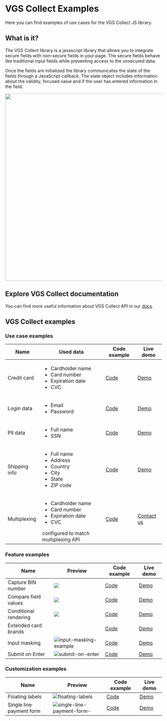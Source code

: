 

# VGS Collect Examples

Here you can find examples of use cases for the VGS Collect JS library.

## What is it?

The VGS Collect library is a javascript library that allows you to integrate secure fields with non-secure fields in your page. The secure fields behave like traditional input fields while preventing access to the unsecured data.

Once the fields are initialized the library communicates the state of the fields through a JavaScript callback. The state object includes information about the validity, focused value and if the user has entered information in the field.

<img width="600px" src="https://www.verygoodsecurity.com/docs/vgs_theme/static/img/vgs-collect-diagram.png"/>

## Explore VGS Collect documentation

You can find more useful information about VGS Collect API in our [docs](https://www.verygoodsecurity.com/docs/vgs-collect/what-is-it).

## VGS Collect examples

### Use case examples
| Name | Used data | Code example | Live demo |
|--|--|--|--|
|Credit card|<ul><li>Cardholder name</li><li>Card number</li><li>Expiration date</li><li>CVC</li></ul>| [Code](examples/usecases/credit-card-example) | [Demo](https://vgs-samples.github.io/vgs-collect-examples/#credit-card-example) |
|Login data| <ul><li>Email</li><li>Password</li></ul>| [Code](examples/usecases/login-data-example) | [Demo](https://vgs-samples.github.io/vgs-collect-examples/#login-data-example) |
|PII data| <ul><li>Full name</li><li>SSN</li></ul> | [Code](examples/usecases/pii-example) | [Demo](https://vgs-samples.github.io/vgs-collect-examples/#pii-example) |
|Shipping info| <ul><li>Full name</li><li>Address</li><li>Country</li><li>City</li><li>State</li><li>ZIP code</li></ul>| [Code](examples/usecases/shipping-info-example) | [Demo](https://vgs-samples.github.io/vgs-collect-examples/#shipping-info-example) |
|Multiplexing | <ul><li>Cardholder name</li><li>Card number</li><li>Expiration date</li><li>CVC</li></ul> configured to match multiplexing API | [Code](examples/usecases/multiplexing-example) | [Contact us](mailto:support@verygoodsecurity.com) |

### Feature examples
| Name | Preview | Code example | Live demo |
|--|--|--|--|
|Capture BIN number| ![](https://media.giphy.com/media/aPNbZzj1pztRkgSCt1/giphy.gif) | [Code](examples/features/capture-bin-number-example) | [Demo](https://codepen.io/Averanya/pen/bGgpoME) |
|Compare field values| ![](https://media.giphy.com/media/TXg8ZWI5Wxcoms2ASL/giphy.gif) | [Code](examples/features/compare-field-values-example) | [Demo](https://codepen.io/Averanya/pen/ZEBRYdO) |
|Conditional rendering| ![](https://media.giphy.com/media/0bQ4Gr0sVe9uQgnoOY/giphy.gif) | [Code](examples/features/conditional-rendering-example) | [Demo](https://codepen.io/Averanya/pen/LYbjbBe) |
|Extended card brands| ![]() | [Code](examples/features/extended-card-brands-support-example) | [Demo](https://codepen.io/Averanya/pen/NWxXpKM) |
|Input masking| ![input-masking-example](https://media.giphy.com/media/WmAre8f7ydvm4Qet5D/giphy.gif) | [Code](examples/features/input-masking-example) | [Demo](https://codesandbox.io/s/static-o8njh) |
|Submit on Enter| ![submit-on-enter](https://media.giphy.com/media/iX4C8Ox5wVgV9ExEMn/giphy.gif) | [Code](examples/features/submit-on-enter-example) | [Demo](https://codepen.io/Averanya/pen/RwGRVaz) | 

### Customization examples
| Name | Preview | Code example | Live demo |
|--|--|--|--|
|Floating labels| ![floating-labels](https://media.giphy.com/media/fwhcskQaiffQDGo04c/giphy.gif) | [Code](examples/customization/floating-labels-example) | [Demo](https://codepen.io/Averanya/pen/be03033d57f1498f6230da9c13adf083) |
|Single line payment form| ![single-line-payment-form-](https://camo.githubusercontent.com/d364081f95ed94c412f9b429bdc45c9ae8b89ca45a95e981555e25e7de4becdc/68747470733a2f2f6d656469612e67697068792e636f6d2f6d656469612f446e45346d6450504c6b6249654c4f316c462f67697068792e676966) | [Code](examples/customization/single-line-payment-form-example) | [Demo](https://vgs-samples.github.io/vgs-collect-examples/#credit-card-example) |
